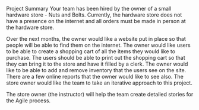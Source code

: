 Project Summary
Your team has been hired by the owner of a small hardware store - Nuts and Bolts. Currently, the hardware store does not have a presence on the internet and all orders must be made in person at the hardware store.
 
Over the next months, the owner would like a website put in place so that people will be able to find them on the internet. The owner would like users to be able to create a shopping cart of all the items they would like to purchase. The users should be able to print out the shopping cart so that they can bring it to the store and have it filled by a clerk. The owner would like to be able to add and remove inventory that the users see on the site. There are a few online reports that the owner would like to see also. The store owner would like the team to take an iterative approach to this project.
 
The store owner (the instructor) will help the team create detailed stories for the Agile process.

